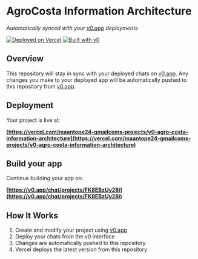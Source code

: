 # AgroCosta Information Architecture

*Automatically synced with your [v0.app](https://v0.app) deployments*

[![Deployed on Vercel](https://img.shields.io/badge/Deployed%20on-Vercel-black?style=for-the-badge&logo=vercel)](https://vercel.com/maantope24-gmailcoms-projects/v0-agro-costa-information-architecture)
[![Built with v0](https://img.shields.io/badge/Built%20with-v0.app-black?style=for-the-badge)](https://v0.app/chat/projects/FK8EBzUy28i)

## Overview

This repository will stay in sync with your deployed chats on [v0.app](https://v0.app).
Any changes you make to your deployed app will be automatically pushed to this repository from [v0.app](https://v0.app).

## Deployment

Your project is live at:

**[https://vercel.com/maantope24-gmailcoms-projects/v0-agro-costa-information-architecture](https://vercel.com/maantope24-gmailcoms-projects/v0-agro-costa-information-architecture)**

## Build your app

Continue building your app on:

**[https://v0.app/chat/projects/FK8EBzUy28i](https://v0.app/chat/projects/FK8EBzUy28i)**

## How It Works

1. Create and modify your project using [v0.app](https://v0.app)
2. Deploy your chats from the v0 interface
3. Changes are automatically pushed to this repository
4. Vercel deploys the latest version from this repository